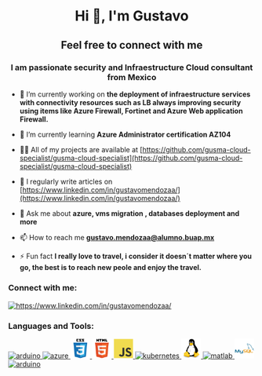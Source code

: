 <h1 align="center">Hi 👋, I'm Gustavo</h1>
<h2 align="center"> Feel free to connect with me </h2>
<h3 align="center"> I am passionate security and Infraestructure Cloud consultant from Mexico</h3>

- 🔭 I’m currently working on **the deployment of infraestructure services with connectivity resources such as LB always improving security using items like Azure Firewall, Fortinet and Azure Web application Firewall.**

- 🌱 I’m currently learning **Azure Administrator certification AZ104**

- 👨‍💻 All of my projects are available at [https://github.com/gusma-cloud-specialist/gusma-cloud-specialist](https://github.com/gusma-cloud-specialist/gusma-cloud-specialist)

- 📝 I regularly write articles on [https://www.linkedin.com/in/gustavomendozaa/](https://www.linkedin.com/in/gustavomendozaa/)

- 💬 Ask me about **azure, vms migration , databases deployment and more**

- 📫 How to reach me **gustavo.mendozaa@alumno.buap.mx**

- ⚡ Fun fact **I really love to travel, i consider it doesn´t matter where you go, the best is to reach new peole and enjoy the travel.**

<h3 align="left">Connect with me:</h3>
<p align="left">
<a href="https://linkedin.com/in/https://www.linkedin.com/in/gustavomendozaa/" target="blank"><img align="center" src="https://raw.githubusercontent.com/rahuldkjain/github-profile-readme-generator/master/src/images/icons/Social/linked-in-alt.svg" alt="https://www.linkedin.com/in/gustavomendozaa/" height="30" width="40" /></a>
</p>

<h3 align="left">Languages and Tools:</h3>
<p align="left"> 
<a href="https://www.arduino.cc/" target="_blank" rel="noreferrer"> <img src="https://cdn.worldvectorlogo.com/logos/arduino-1.svg" alt="arduino" width="40" height="40"/> </a>
<a href="https://azure.microsoft.com/en-in/" target="_blank" rel="noreferrer"> <img src="https://www.vectorlogo.zone/logos/microsoft_azure/microsoft_azure-icon.svg" alt="azure" width="40" height="40"/> </a> <a href="https://www.w3schools.com/css/" target="_blank" rel="noreferrer"> <img src="https://raw.githubusercontent.com/devicons/devicon/master/icons/css3/css3-original-wordmark.svg" alt="css3" width="40" height="40"/> </a> <a href="https://www.w3.org/html/" target="_blank" rel="noreferrer"> <img src="https://raw.githubusercontent.com/devicons/devicon/master/icons/html5/html5-original-wordmark.svg" alt="html5" width="40" height="40"/> </a> <a href="https://developer.mozilla.org/en-US/docs/Web/JavaScript" target="_blank" rel="noreferrer"> <img src="https://raw.githubusercontent.com/devicons/devicon/master/icons/javascript/javascript-original.svg" alt="javascript" width="40" height="40"/> </a> <a href="https://kubernetes.io" target="_blank" rel="noreferrer"> <img src="https://www.vectorlogo.zone/logos/kubernetes/kubernetes-icon.svg" alt="kubernetes" width="40" height="40"/> </a> <a href="https://www.linux.org/" target="_blank" rel="noreferrer"> <img src="https://raw.githubusercontent.com/devicons/devicon/master/icons/linux/linux-original.svg" alt="linux" width="40" height="40"/> </a> <a href="https://www.mathworks.com/" target="_blank" rel="noreferrer"> <img src="https://upload.wikimedia.org/wikipedia/commons/2/21/Matlab_Logo.png" alt="matlab" width="40" height="40"/> </a> <a href="https://www.mysql.com/" target="_blank" rel="noreferrer"> <img src="https://raw.githubusercontent.com/devicons/devicon/master/icons/mysql/mysql-original-wordmark.svg" alt="mysql" width="40" height="40"/> </a>
<a href="https://www.arduino.cc/" target="_blank" rel="noreferrer"> <img src="https://cdn.worldvectorlogo.com/logos/arduino-1.svg" alt="arduino" width="40" height="40"/> </a>
</p>
